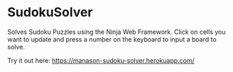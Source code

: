 # SudokuSolver
Solves Sudoku Puzzles using the Ninja Web Framework.
Click on cells you want to update and press a number on the keyboard to input a board to solve.

Try it out here: https://manason-sudoku-solver.herokuapp.com/